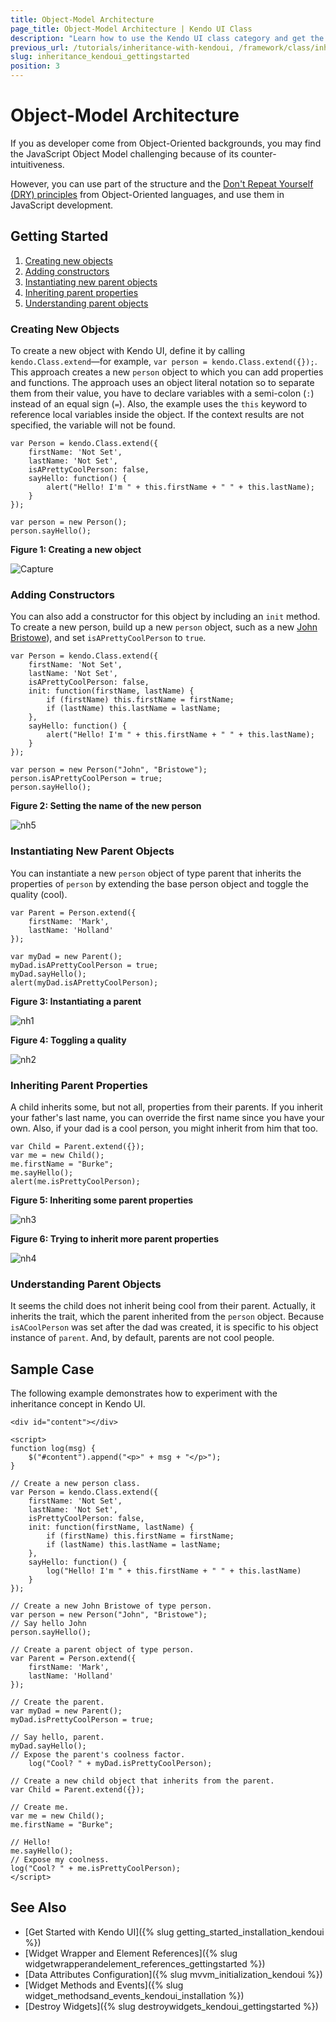 ```yaml
---
title: Object-Model Architecture
page_title: Object-Model Architecture | Kendo UI Class
description: "Learn how to use the Kendo UI class category and get the basics of doing JavaScript inheritance with Kendo UI."
previous_url: /tutorials/inheritance-with-kendoui, /framework/class/inheritance, /framework/inheritance
slug: inheritance_kendoui_gettingstarted
position: 3
---
```


# Object-Model Architecture

If you as developer come from Object-Oriented backgrounds, you may find the JavaScript Object Model challenging because of its counter-intuitiveness.

However, you can use part of the structure and the [Don't Repeat Yourself (DRY) principles](https://en.wikipedia.org/wiki/Don%27t_repeat_yourself) from Object-Oriented languages, and use them in JavaScript development.

## Getting Started

1. [Creating new objects](#creating-new-objects)
1. [Adding constructors](#adding-contructors)
1. [Instantiating new parent objects](#instantiating-new-parent-objects)
1. [Inheriting parent properties](#inheriting-parent-properties)
1. [Understanding parent objects](#understanding-parent-objects)

### Creating New Objects

To create a new object with Kendo UI, define it by calling `kendo.Class.extend`&mdash;for example, `var person = kendo.Class.extend({});`. This approach creates a new `person` object to which you can add properties and functions. The approach uses an object literal notation so to separate them from their value, you have to declare variables with a semi-colon (`:`) instead of an equal sign (`=`). Also, the example uses the `this` keyword to reference local variables inside the object. If the context results are not specified, the variable will not be found.

    var Person = kendo.Class.extend({
        firstName: 'Not Set',
        lastName: 'Not Set',
        isAPrettyCoolPerson: false,
        sayHello: function() {
            alert("Hello! I'm " + this.firstName + " " + this.lastName);
        }
    });

    var person = new Person();
    person.sayHello();

**Figure 1: Creating a new object**

![Capture](../images/inheritance/8c23-capture.png)

### Adding Constructors

You can also add a constructor for this object by including an `init` method. To create a new person, build up a new `person` object, such as a new [John Bristowe](http://twitter.com/johnbristowe)), and set `isAPrettyCoolPerson` to `true`.

    var Person = kendo.Class.extend({
        firstName: 'Not Set',
        lastName: 'Not Set',
        isAPrettyCoolPerson: false,
        init: function(firstName, lastName) {
            if (firstName) this.firstName = firstName;
            if (lastName) this.lastName = lastName;
        },
        sayHello: function() {
            alert("Hello! I'm " + this.firstName + " " + this.lastName);
        }
    });

    var person = new Person("John", "Bristowe");
    person.isAPrettyCoolPerson = true;
    person.sayHello();

**Figure 2: Setting the name of the new person**

![nh5](../images/inheritance/8c23-nh5.png)

### Instantiating New Parent Objects

You can instantiate a new `person` object of type parent that inherits the properties of `person` by extending the base person object and toggle the quality (cool).

    var Parent = Person.extend({
        firstName: 'Mark',
        lastName: 'Holland'
    });

    var myDad = new Parent();
    myDad.isAPrettyCoolPerson = true;
    myDad.sayHello();
    alert(myDad.isAPrettyCoolPerson);

**Figure 3: Instantiating a parent**

![nh1](../images/inheritance/8c23-nh1_1.png)

**Figure 4: Toggling a quality**

![nh2](../images/inheritance/8c23-nh2.png)

### Inheriting Parent Properties

A child inherits some, but not all, properties from their parents. If you inherit your father's last name, you can override the first name since you have your own. Also, if your dad is a cool person, you might inherit from him that too.

    var Child = Parent.extend({});
    var me = new Child();
    me.firstName = "Burke";
    me.sayHello();
    alert(me.isPrettyCoolPerson);

**Figure 5: Inheriting some parent properties**

![nh3](../images/inheritance/8c23-nh3.png)

**Figure 6: Trying to inherit more parent properties**

![nh4](../images/inheritance/8c23-nh4.png)

### Understanding Parent Objects

It seems the child does not inherit being cool from their parent. Actually, it inherits the trait, which the parent inherited from the `person` object. Because `isACoolPerson` was set after the dad was created, it is specific to his object instance of `parent`. And, by default, parents are not cool people.

## Sample Case

The following example demonstrates how to experiment with the inheritance concept in Kendo UI.

```dojo
<div id="content"></div>

<script>
function log(msg) {
    $("#content").append("<p>" + msg + "</p>");
}

// Create a new person class.
var Person = kendo.Class.extend({
    firstName: 'Not Set',
    lastName: 'Not Set',
    isPrettyCoolPerson: false,
    init: function(firstName, lastName) {
        if (firstName) this.firstName = firstName;
        if (lastName) this.lastName = lastName;
    },
    sayHello: function() {
        log("Hello! I'm " + this.firstName + " " + this.lastName)
    }
});

// Create a new John Bristowe of type person.
var person = new Person("John", "Bristowe");
// Say hello John
person.sayHello();

// Create a parent object of type person.
var Parent = Person.extend({
    firstName: 'Mark',
    lastName: 'Holland'
});

// Create the parent.
var myDad = new Parent();
myDad.isPrettyCoolPerson = true;

// Say hello, parent.
myDad.sayHello();
// Expose the parent's coolness factor.
    log("Cool? " + myDad.isPrettyCoolPerson);

// Create a new child object that inherits from the parent.
var Child = Parent.extend({});

// Create me.
var me = new Child();
me.firstName = "Burke";

// Hello!
me.sayHello();
// Expose my coolness.
log("Cool? " + me.isPrettyCoolPerson);
</script>
```

## See Also

* [Get Started with Kendo UI]({% slug getting_started_installation_kendoui %})
* [Widget Wrapper and Element References]({% slug widgetwrapperandelement_references_gettingstarted %})
* [Data Attributes Configuration]({% slug mvvm_initialization_kendoui %})
* [Widget Methods and Events]({% slug widget_methodsand_events_kendoui_installation %})
* [Destroy Widgets]({% slug destroywidgets_kendoui_gettingstarted %})
